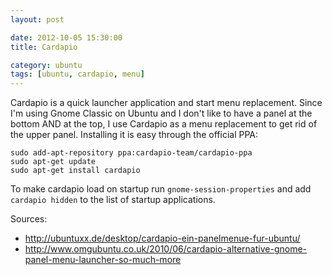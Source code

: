 ```yaml
---
layout: post

date: 2012-10-05 15:30:00
title: Cardapio

category: ubuntu
tags: [ubuntu, cardapio, menu]
---
```

Cardapio is a quick launcher application and start menu replacement. Since I'm using Gnome Classic on Ubuntu and I don't like to have a panel at the bottom AND at the top, I use Cardapio as a menu replacement to get rid of the upper panel. Installing it is easy through the official PPA:

    sudo add-apt-repository ppa:cardapio-team/cardapio-ppa
    sudo apt-get update
    sudo apt-get install cardapio

To make cardapio load on startup run `gnome-session-properties` and add `cardapio hidden` to the list of startup applications.

Sources:

- <http://ubuntuxx.de/desktop/cardapio-ein-panelmenue-fur-ubuntu/>
- <http://www.omgubuntu.co.uk/2010/06/cardapio-alternative-gnome-panel-menu-launcher-so-much-more>
